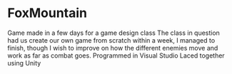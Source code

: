 # FoxMountain
Game made in a few days for a game design class
The class in question had us create our own game from scratch within a week, I managed to finish, though I wish to improve on
how the different enemies move and work as far as combat goes. 
Programmed in Visual Studio
Laced together using Unity

